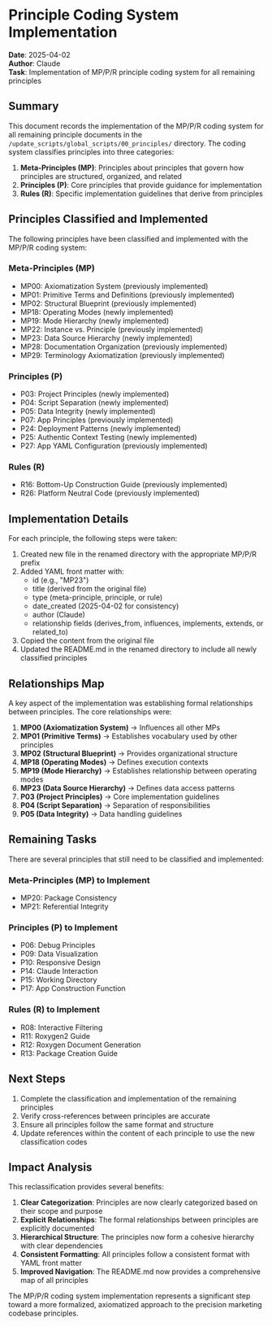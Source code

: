 # Principle Coding System Implementation

**Date**: 2025-04-02  
**Author**: Claude  
**Task**: Implementation of MP/P/R principle coding system for all remaining principles

## Summary

This document records the implementation of the MP/P/R coding system for all remaining principle documents in the `/update_scripts/global_scripts/00_principles/` directory. The coding system classifies principles into three categories:

1. **Meta-Principles (MP)**: Principles about principles that govern how principles are structured, organized, and related
2. **Principles (P)**: Core principles that provide guidance for implementation
3. **Rules (R)**: Specific implementation guidelines that derive from principles

## Principles Classified and Implemented

The following principles have been classified and implemented with the MP/P/R coding system:

### Meta-Principles (MP)
- MP00: Axiomatization System (previously implemented)
- MP01: Primitive Terms and Definitions (previously implemented)
- MP02: Structural Blueprint (previously implemented)
- MP18: Operating Modes (newly implemented)
- MP19: Mode Hierarchy (newly implemented)
- MP22: Instance vs. Principle (previously implemented)
- MP23: Data Source Hierarchy (newly implemented)
- MP28: Documentation Organization (previously implemented) 
- MP29: Terminology Axiomatization (previously implemented)

### Principles (P)
- P03: Project Principles (newly implemented)
- P04: Script Separation (newly implemented)
- P05: Data Integrity (newly implemented)
- P07: App Principles (previously implemented)
- P24: Deployment Patterns (newly implemented)
- P25: Authentic Context Testing (newly implemented)
- P27: App YAML Configuration (previously implemented)

### Rules (R)
- R16: Bottom-Up Construction Guide (previously implemented)
- R26: Platform Neutral Code (previously implemented)

## Implementation Details

For each principle, the following steps were taken:

1. Created new file in the renamed directory with the appropriate MP/P/R prefix
2. Added YAML front matter with:
   - id (e.g., "MP23")
   - title (derived from the original file)
   - type (meta-principle, principle, or rule)
   - date_created (2025-04-02 for consistency)
   - author (Claude)
   - relationship fields (derives_from, influences, implements, extends, or related_to)
3. Copied the content from the original file
4. Updated the README.md in the renamed directory to include all newly classified principles

## Relationships Map

A key aspect of the implementation was establishing formal relationships between principles. The core relationships were:

1. **MP00 (Axiomatization System)** → Influences all other MPs
2. **MP01 (Primitive Terms)** → Establishes vocabulary used by other principles
3. **MP02 (Structural Blueprint)** → Provides organizational structure
4. **MP18 (Operating Modes)** → Defines execution contexts
5. **MP19 (Mode Hierarchy)** → Establishes relationship between operating modes
6. **MP23 (Data Source Hierarchy)** → Defines data access patterns
7. **P03 (Project Principles)** → Core implementation guidelines
8. **P04 (Script Separation)** → Separation of responsibilities
9. **P05 (Data Integrity)** → Data handling guidelines

## Remaining Tasks

There are several principles that still need to be classified and implemented:

### Meta-Principles (MP) to Implement
- MP20: Package Consistency
- MP21: Referential Integrity

### Principles (P) to Implement
- P06: Debug Principles
- P09: Data Visualization
- P10: Responsive Design
- P14: Claude Interaction
- P15: Working Directory
- P17: App Construction Function

### Rules (R) to Implement
- R08: Interactive Filtering
- R11: Roxygen2 Guide
- R12: Roxygen Document Generation
- R13: Package Creation Guide

## Next Steps

1. Complete the classification and implementation of the remaining principles
2. Verify cross-references between principles are accurate
3. Ensure all principles follow the same format and structure
4. Update references within the content of each principle to use the new classification codes

## Impact Analysis

This reclassification provides several benefits:

1. **Clear Categorization**: Principles are now clearly categorized based on their scope and purpose
2. **Explicit Relationships**: The formal relationships between principles are explicitly documented
3. **Hierarchical Structure**: The principles now form a cohesive hierarchy with clear dependencies
4. **Consistent Formatting**: All principles follow a consistent format with YAML front matter
5. **Improved Navigation**: The README.md now provides a comprehensive map of all principles

The MP/P/R coding system implementation represents a significant step toward a more formalized, axiomatized approach to the precision marketing codebase principles.